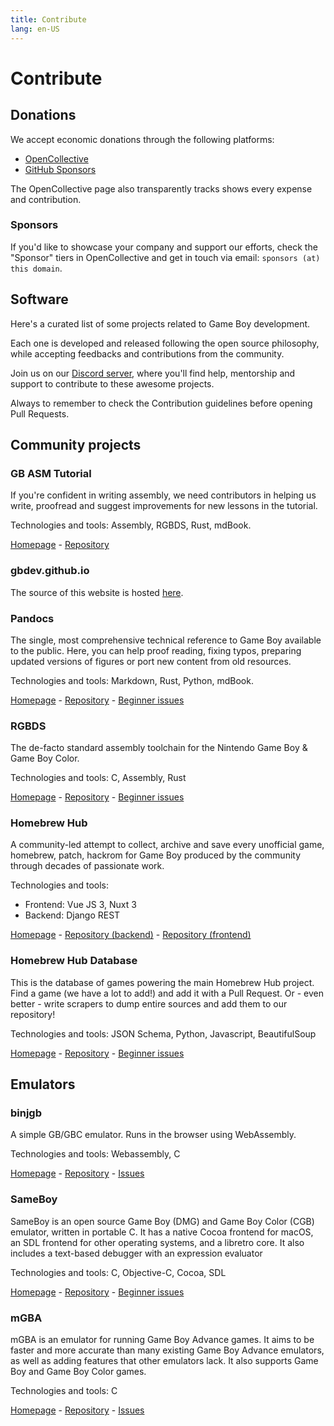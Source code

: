 ```yaml
---
title: Contribute
lang: en-US
---
```


# Contribute

## Donations

We accept economic donations through the following platforms:

- [OpenCollective](https://opencollective.com/gbdev)
- [GitHub Sponsors](https://github.com/sponsors/gbdev)

The OpenCollective page also transparently tracks shows every expense and contribution.

### Sponsors

If you'd like to showcase your company and support our efforts, check the "Sponsor" tiers in OpenCollective and get in touch via email: `sponsors (at) this domain`.

## Software

Here's a curated list of some projects related to Game Boy development.

Each one is developed and released following the open source philosophy, while accepting feedbacks and contributions from the community.

Join us on our [Discord server](https://discord.io/gbdev), where you'll find help, mentorship and support to contribute to these awesome projects.

Always to remember to check the Contribution guidelines before opening Pull Requests.

## Community projects

### GB ASM Tutorial

If you're confident in writing assembly, we need contributors in helping us write, proofread and suggest improvements for new lessons in the tutorial.

Technologies and tools: Assembly, RGBDS, Rust, mdBook.

[Homepage](https://gbdev.io/gb-asm-tutorial) - [Repository](https://github.com/gbdev/gb-asm-tutorial)

### gbdev.github.io

The source of this website is hosted [here](https://github.com/gbdev/gbdev.github.io).

### Pandocs

The single, most comprehensive technical reference to Game Boy available to the public. Here, you can help proof reading, fixing typos, preparing updated versions of figures or port new content from old resources.

Technologies and tools: Markdown, Rust, Python, mdBook.

[Homepage](https://gbdev.io/pandocs/) - [Repository](https://github.com/gbdev/pandocs) - [Beginner issues](https://github.com/gbdev/pandocs/issues?q=is%3Aissue+is%3Aopen+label%3AHacktoberfest)

### RGBDS

The de-facto standard assembly toolchain for the Nintendo Game Boy & Game Boy Color.

Technologies and tools: C, Assembly, Rust

[Homepage](https://rgbds.gbdev.io/) - [Repository](https://github.com/gbdev/rgbds) - [Beginner issues](https://github.com/gbdev/rgbds/issues?q=is%3Aissue+is%3Aopen+label%3Ahacktoberfest)

### Homebrew Hub

A community-led attempt to collect, archive and save every unofficial game, homebrew, patch, hackrom for Game Boy produced by the community through decades of passionate work.

Technologies and tools:

- Frontend: Vue JS 3, Nuxt 3
- Backend: Django REST

[Homepage](https://hh.gbdev.io/) - [Repository (backend)](https://github.com/gbdev/homebrewhub) - [Repository (frontend)](https://github.com/gbdev/virens)

### Homebrew Hub Database

This is the database of games powering the main Homebrew Hub project. Find a game (we have a lot to add!) and add it with a Pull Request. Or - even better - write scrapers to dump entire sources and add them to our repository!

Technologies and tools: JSON Schema, Python, Javascript, BeautifulSoup

[Homepage](https://hh.gbdev.io/) - [Repository](https://github.com/gbdev/database) - [Beginner issues](https://github.com/gbdev/database/issues?q=is%3Aissue+is%3Aopen+label%3AHacktoberfest)

## Emulators

### binjgb

A simple GB/GBC emulator. Runs in the browser using WebAssembly.

Technologies and tools: Webassembly, C

[Homepage](http://binji.github.io/binjgb/) - [Repository](https://github.com/binji/binjgb) - [Issues](https://github.com/binji/binjgb/issues)

### SameBoy

SameBoy is an open source Game Boy (DMG) and Game Boy Color (CGB) emulator, written in portable C. It has a native Cocoa frontend for macOS, an SDL frontend for other operating systems, and a libretro core. It also includes a text-based debugger with an expression evaluator

Technologies and tools: C, Objective-C, Cocoa, SDL

[Homepage](https://sameboy.github.io/) - [Repository](https://github.com/LIJI32/SameBoy) - [Beginner issues](https://github.com/LIJI32/SameBoy/issues?q=is%3Aissue+is%3Aopen+label%3AHacktoberfest)

### mGBA

mGBA is an emulator for running Game Boy Advance games. It aims to be faster and more accurate than many existing Game Boy Advance emulators, as well as adding features that other emulators lack. It also supports Game Boy and Game Boy Color games.

Technologies and tools: C

[Homepage](https://mgba.io/) - [Repository](https://github.com/mgba-emu/mgba) - [Issues](https://github.com/mgba-emu/mgba/issues)
